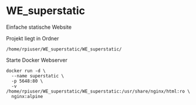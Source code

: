 # WE_superstatic
Einfache statische Website

Projekt liegt in Ordner 
```
/home/rpiuser/WE_superstatic/WE_superstatic/
```
Starte Docker Webserver
```
docker run -d \
  --name superstatic \
  -p 5648:80 \
  -v /home/rpiuser/WE_superstatic/WE_superstatic:/usr/share/nginx/html:ro \
  nginx:alpine
```
